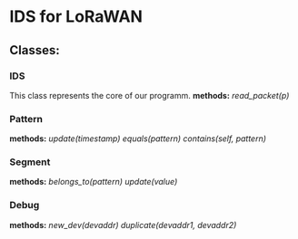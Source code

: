 # IDS for LoRaWAN

## Classes:

### IDS
This class represents the core of our programm.
**methods:**
*read_packet(p)*

### Pattern
**methods:**
*update(timestamp)*
*equals(pattern)*
*contains(self, pattern)*

### Segment
**methods:**
*belongs_to(pattern)*
*update(value)*

### Debug
**methods:**
*new_dev(devaddr)*
*duplicate(devaddr1, devaddr2)*